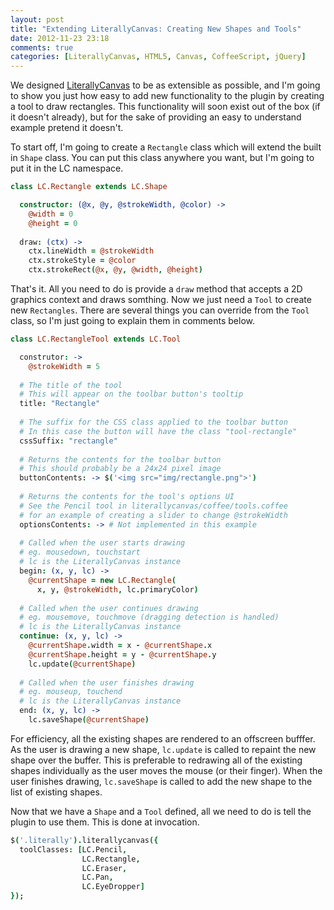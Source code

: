 ```yaml
---
layout: post
title: "Extending LiterallyCanvas: Creating New Shapes and Tools"
date: 2012-11-23 23:18
comments: true
categories: [LiterallyCanvas, HTML5, Canvas, CoffeeScript, jQuery]
---
```


We designed [LiterallyCanvas](http://literallycanvas.com) to be as extensible as possible, and I'm going to show you just how easy to add new functionality to the plugin by creating a tool to draw rectangles. This functionality will soon exist out of the box (if it doesn't already), but for the sake of providing an easy to understand example pretend it doesn't.

To start off, I'm going to create a `Rectangle` class which will extend the built in `Shape` class. You can put this class anywhere you want, but I'm going to put it in the LC namespace.

``` coffeescript
class LC.Rectangle extends LC.Shape

  constructor: (@x, @y, @strokeWidth, @color) ->
    @width = 0
    @height = 0
    
  draw: (ctx) ->
    ctx.lineWidth = @strokeWidth
    ctx.strokeStyle = @color
    ctx.strokeRect(@x, @y, @width, @height)
```

That's it. All you need to do is provide a `draw` method that accepts a 2D graphics context and draws somthing. Now we just need a `Tool` to create new `Rectangles`. There are several things you can override from the `Tool` class, so I'm just going to explain them in comments below.

``` coffeescript
class LC.RectangleTool extends LC.Tool

  construtor: ->
    @strokeWidth = 5
  
  # The title of the tool
  # This will appear on the toolbar button's tooltip
  title: "Rectangle"
  
  # The suffix for the CSS class applied to the toolbar button
  # In this case the button will have the class "tool-rectangle"
  cssSuffix: "rectangle"
  
  # Returns the contents for the toolbar button
  # This should probably be a 24x24 pixel image
  buttonContents: -> $('<img src="img/rectangle.png">')
  
  # Returns the contents for the tool's options UI
  # See the Pencil tool in literallycanvas/coffee/tools.coffee
  # for an example of creating a slider to change @strokeWidth
  optionsContents: -> # Not implemented in this example
  
  # Called when the user starts drawing
  # eg. mousedown, touchstart
  # lc is the LiterallyCanvas instance
  begin: (x, y, lc) ->
    @currentShape = new LC.Rectangle(
      x, y, @strokeWidth, lc.primaryColor)
    
  # Called when the user continues drawing
  # eg. mousemove, touchmove (dragging detection is handled)
  # lc is the LiterallyCanvas instance
  continue: (x, y, lc) ->
    @currentShape.width = x - @currentShape.x
    @currentShape.height = y - @currentShape.y
    lc.update(@currentShape)
    
  # Called when the user finishes drawing
  # eg. mouseup, touchend
  # lc is the LiterallyCanvas instance
  end: (x, y, lc) ->
    lc.saveShape(@currentShape)
```

For efficiency, all the existing shapes are rendered to an offscreen bufffer. As the user is drawing a new shape, `lc.update` is called to repaint the new shape over the buffer. This is preferable to redrawing all of the existing shapes individually as the user moves the mouse (or their finger). When the user finishes drawing, `lc.saveShape` is called to add the new shape to the list of existing shapes.

Now that we have a `Shape` and a `Tool` defined, all we need to do is tell the plugin to use them. This is done at invocation.

``` coffeescript
$('.literally').literallycanvas({
  toolClasses: [LC.Pencil,
                LC.Rectangle,
                LC.Eraser,
                LC.Pan,
                LC.EyeDropper]
});
```